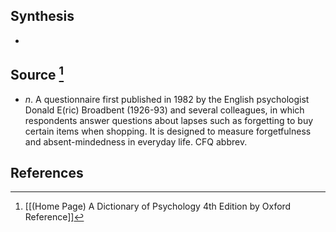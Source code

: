 ## Synthesis
- 
## Source [^1]
- $n$. A questionnaire first published in 1982 by the English psychologist Donald E(ric) Broadbent (1926-93) and several colleagues, in which respondents answer questions about lapses such as forgetting to buy certain items when shopping. It is designed to measure forgetfulness and absent-mindedness in everyday life. CFQ abbrev.
## References

[^1]: [[(Home Page) A Dictionary of Psychology 4th Edition by Oxford Reference]]